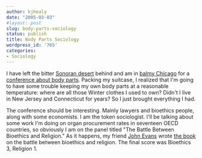 ```yaml
---
author: kjhealy
date: "2005-03-03"
#layout: post
slug: body-parts-sociology
status: publish
title: Body Parts Sociology
wordpress_id: '765'
categories:
- Sociology
---
```


I have left the bitter [Sonoran desert](http://www.desertusa.com/du_sonoran.html) behind and am in [balmy Chicago](http://www.steve-carol.com/Winter%20in%20Chicago%201.jpg) for a [conference about body parts](http://www.law.depaul.edu/institutes_centers/health/pdf/body_parts.pdf). Packing my suitcase, I realized that I'm going to have some trouble keeping my own body parts at a reasonable temperature: where are all those Winter clothes I used to own? Didn't I live in New Jersey and Connecticut for years? So I just brought everything I had.

The conference should be interesting. Mainly lawyers and bioethics people, along with some economists. I am the token sociologist. I'll be talking about some work I'm doing on organ procurement rates in seventeen OECD countries, so obviously I am on the panel titled "The Battle Between Bioethics and Religion." As it happens, my friend [John Evans](http://sociology.ucsd.edu/faculty/EvansJ.htm) wrote [the book](http://www.amazon.com/exec/obidos/ASIN/0226222624/ref=nosim/) on the battle between bioethics and religion. The final score was Bioethics 3, Religion 1.
